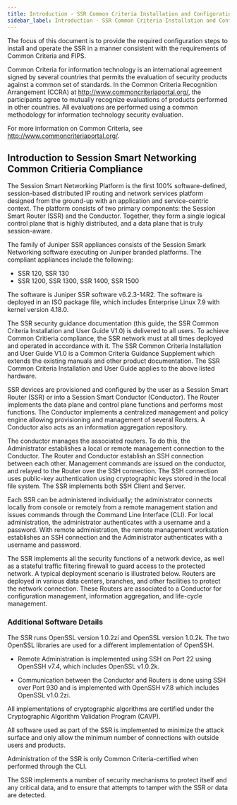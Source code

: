 ```yaml
---
title: Introduction - SSR Common Criteria Installation and Configuration
sidebar_label: Introduction - SSR Common Criteria Installation and Configuration
---
```


The focus of this document is to provide the required configuration steps to install and operate the SSR in a manner consistent with the requirements of Common Criteria and FIPS. 

Common Criteria for information technology is an international agreement signed by several countries that permits the evaluation of security products against a common set of standards. In the Common Criteria Recognition Arrangement (CCRA) at http://www.commoncriteriaportal.org/, the participants agree to mutually recognize evaluations of products performed in other countries. All evaluations are performed using a common methodology for information technology security evaluation.

For more information on Common Criteria, see http://www.commoncriteriaportal.org/.

## Introduction to Session Smart Networking Common Critieria Compliance

The Session Smart Networking Platform is the first 100% software-defined, session-based distributed IP routing and network services platform designed from the ground-up with an application and service-centric context. The platform consists of two primary components: the Session Smart Router (SSR) and the Conductor. Together, they form a single logical control plane that is highly distributed, and a data plane that is truly session-aware.

The family of Juniper SSR appliances consists of the Session Smark Networking software executing on Juniper branded platforms. The compliant appliances include the following:

- SSR 120, SSR 130
- SSR 1200, SSR 1300, SSR 1400, SSR 1500

The software is Juniper SSR software v6.2.3-14R2. The software is deployed in an ISO package file, which includes Enterprise Linux 7.9 with kernel version 4.18.0.

The SSR security guidance documentation (this guide, the SSR Common Criteria Installation and User Guide V1.0) is delivered to all users. To achieve Common Critieria compliance, the SSR network must at all times deployed and operated in accordance with it. The SSR Common Criteria Installation and User Guide V1.0 is a Common Criteria Guidance Supplement which extends the existing manuals and other product documentation. The SSR Common Criteria Installation and User Guide applies to the above listed hardware. 

SSR devices are provisioned and configured by the user as a Session Smart Router (SSR) or into a Session Smart Conductor (Conductor). The Router implements the data plane and control plane functions and performs most functions. The Conductor implements a centralized management and policy engine allowing provisioning and management of several Routers. A Conductor also acts as an information aggregation repository. 

The conductor manages the associated routers. To do this, the Administrator establishes a local or remote management connection to the Conductor. The Router and Conductor establish an SSH connection between each other. Management commands are issued on the conductor, and relayed to the Router over the SSH connection. The SSH connection uses public-key authentication using cryptographic keys stored in the local file system. The SSR implements both SSH Client and Server.

Each SSR can be administered individually; the administrator connects locally from console or remotely from a remote management station and issues commands through the Command Line Interface (CLI). For local administration, the administrator authenticates with a username and a password. With remote administration, the remote management workstation establishes an SSH connection and the Administrator authenticates with a username and password.

The SSR implements all the security functions of a network device, as well as a stateful traffic filtering firewall to guard access to the protected network. A typical deployment scenario is illustrated below. Routers are deployed in various data centers, branches, and other facilities to protect the network connection. These Routers are associated to a Conductor for configuration management, information aggregation, and life-cycle management. 

### Additional Software Details

The SSR runs OpenSSL version 1.0.2zi and OpenSSL version 1.0.2k. The two OpenSSL libraries are used for a different implementation of OpenSSH. 

- Remote Administration is implemented using SSH on Port 22 using OpenSSH v7.4, which includes OpenSSL v1.0.2k. 

- Communication between the Conductor and Routers is done using SSH over Port 930 and is implemented with OpenSSH v7.8 which includes OpenSSL v1.0.2zi. 

All implementations of cryptographic algorithms are certified under the Cryptographic Algorithm Validation Program (CAVP).

All software used as part of the SSR is implemented to minimize the attack surface and only allow the minimum number of connections with outside users and products. 

Administration of the SSR is only Common Criteria-certified when performed through the CLI. 

The SSR implements a number of security mechanisms to protect itself and any critical data, and to ensure that attempts to tamper with the SSR or data are detected.


